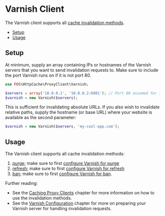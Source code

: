 Varnish Client
==============

The Varnish client supports all [cache invalidation methods](proxy-clients.md).

* [Setup](#setup)
* [Usage](#usage)

Setup
-----

At minimum, supply an array containing IPs or hostnames of the Varnish servers
that you want to send invalidation requests to. Make sure to include the port
Varnish runs on if it is not port 80.

```php
use FOS\HttpCache\ProxyClient\Varnish;

$servers = array('10.0.0.1', '10.0.0.2:6081'); // Port 80 assumed for 10.0.0.1
$varnish = new Varnish($servers);
```

This is sufficient for invalidating absolute URLs. If you also wish to
invalidate relative paths, supply the hostname (or base URL) where your website
is available as the second parameter:

```php
$varnish = new Varnish($servers, 'my-cool-app.com');
```

Usage
-----

The Varnish client supports all cache invalidation methods:

1. [purge](proxy-clients.md#purge); make sure to first [configure Varnish for purge](varnish-configuration.md#purge)
2. [refresh](proxy-clients.md#refresh); make sure to first [configure Varnish for refresh](varnish-configuration.md#refresh)
3. [ban](proxy-clients.md#ban); make sure to first [configure Varnish for ban](varnish-configuration.md#ban).

Further reading:
* See the [Caching Proxy Clients](proxy-clients.md) chapter for more information
  on how to use the invalidation methods.
* See the [Varnish Configuration](varnish-configuration.md) chapter for more on
  preparing your Varnish server for handling invalidation requests.
